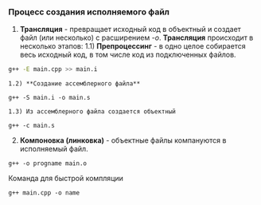 
### Процесс создания исполняемого файл
1) **Трансляция** - превращает исходный код в объектный и создает файл (или несколько) с расширением *-o*.
	**Трансляция** происходит в несколько этапов:
	1.1) **Препроцессинг** - в одно целое собирается весь исходный код, в том числе код из подключенных файлов.
```bash
g++ -E main.cpp >> main.i
```
	1.2) **Создание ассемблерного файла** 
```Shell
g++ -S main.i -o main.s
```
	1.3) Из ассемблерного файла создается объектный
```Shell
g++ -c main.s
```

2) **Компоновка (линковка)** - объектные файлы компануются в исполняемый файл.
```Shell
g++ -o progname main.o
```

Команда для быстрой компляции
```Shell
g++ main.cpp -o name
```